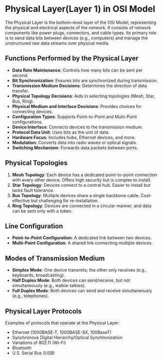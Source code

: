 # Physical Layer(Layer 1) in OSI Model

The Physical Layer is the bottom-most layer of the OSI Model, representing the physical and electrical aspects of the network. It consists of network components like power plugs, connectors, and cable types. Its primary role is to send data bits between devices (e.g., computers) and manage the unstructured raw data streams over physical media.

## Functions Performed by the Physical Layer
- **Data Rate Maintenance**: Controls how many bits can be sent per second.
- **Bit Synchronization**: Ensures bits are synchronized during transmission.
- **Transmission Medium Decisions**: Determines the direction of data transfer.
- **Physical Topology Decisions**: Aids in selecting topologies (Mesh, Star, Bus, Ring).
- **Physical Medium and Interface Decisions**: Provides choices for connecting devices.
- **Configuration Types**: Supports Point-to-Point and Multi-Point configurations.
- **Device Interface**: Connects devices to the transmission medium.
- **Protocol Data Unit**: Uses bits as the unit of data.
- **Hardware Focus**: Includes hubs, Ethernet devices, and more.
- **Modulation**: Converts data into radio waves or optical signals.
- **Switching Mechanism**: Forwards data packets between ports.

## Physical Topologies
1. **Mesh Topology**: Each device has a dedicated point-to-point connection with every other device. Offers high security but is complex to install.
2. **Star Topology**: Devices connect to a central hub. Easier to install but lacks fault tolerance.
3. **Bus Topology**: Multiple devices share a single backbone cable. Cost-effective but challenging for re-installation.
4. **Ring Topology**: Devices are connected in a circular manner, and data can be sent only with a token.

## Line Configuration
- **Point-to-Point Configuration**: A dedicated link between two devices.
- **Multi-Point Configuration**: A shared link connecting multiple devices.

## Modes of Transmission Medium
- **Simplex Mode**: One device transmits; the other only receives (e.g., keyboards, broadcasting).
- **Half Duplex Mode**: Both devices can send/receive, but not simultaneously (e.g., walkie-talkies).
- **Full Duplex Mode**: Both devices can send and receive simultaneously (e.g., telephones).

## Physical Layer Protocols
Examples of protocols that operate at the Physical Layer:
- Ethernet (1000BASE-T, 1000BASE-SX, 100BaseT)
- Synchronous Digital Hierarchy/Optical Synchronization
- Variations of 802.11 (Wi-Fi)
- Bluetooth
- U.S. Serial Bus (USB)
